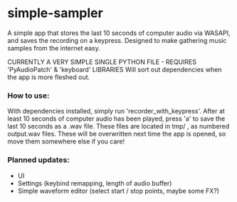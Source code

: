 # simple-sampler
A simple app that stores the last 10 seconds of computer audio via WASAPI, and saves the recording on a keypress. 
Designed to make gathering music samples from the internet easy.

CURRENTLY A VERY SIMPLE SINGLE PYTHON FILE - REQUIRES 'PyAudioPatch' & 'keyboard' LIBRARIES
Will sort out dependencies when the app is more fleshed out.

### How to use:
With dependencies installed, simply run 'recorder_with_keypress'. 
After at least 10 seconds of computer audio has been played, press 'a' to save the last 10 seconds as a .wav file.
These files are located in tmp/ , as numbered output.wav files.
These will be overwritten next time the app is opened, so move them somewhere else if you care!

### Planned updates:
 - UI
 - Settings (keybind remapping, length of audio buffer)
 - Simple waveform editor (select start / stop points, maybe some FX?)